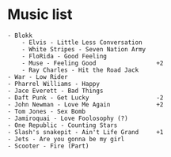 Music list
==========

	- Blokk
		- Elvis - Little Less Conversation
		- White Stripes - Seven Nation Army
		- FloRida - Good Feeling
		- Muse - Feeling Good                 +2
		- Ray Charles - Hit the Road Jack
	- War - Low Rider
	- Pharrel Williams - Happy
	- Jace Everett - Bad Things
	- Daft Punk - Get Lucky                   -2
	- John Newman - Love Me Again             +2
	- Tom Jones - Sex Bomb
	- Jamiroquai - Love Foolosophy (?)
	- One Republic - Counting Stars
	- Slash's snakepit - Ain't Life Grand     +1
	- Jets - Are you gonna be my girl
	- Scooter - Fire (Part)
